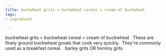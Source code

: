 ```yaml
---
title: buckwheat grits = buckwheat cereal = cream of buckwheat
tags:
- ingredient

---
```

buckwheat grits = buckwheat cereal = cream of buckwheat   These are finely ground buckwheat groats that cook very quickly.  They're commonly used as a breakfast cereal.   barley grits OR hominy grits
